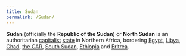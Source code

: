 ```yaml
---
title: Sudan
permalink: /Sudan/
---
```


**Sudan** (officially the **Republic of the Sudan**) or **North Sudan**
is an authoritarian [capitalist](Capitalism.md "wikilink")
[state](List_of_States.md "wikilink") in Northern Africa, bordering
[Egypt](Egypt.md "wikilink"), [Libya](Libya.md "wikilink"),
[Chad](Chad.md "wikilink"), [the CAR](Central_African_Republic.md "wikilink"),
[South Sudan](South_Sudan.md "wikilink"), [Ethiopia](Ethiopia.md "wikilink")
and [Eritrea](Eritrea.md "wikilink").